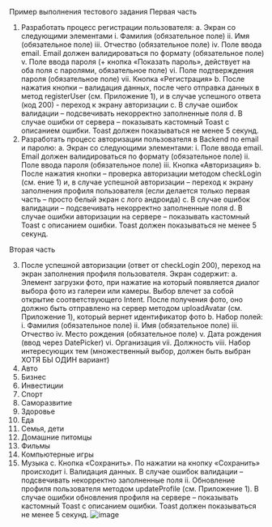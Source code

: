 Пример выполнения тестового задания
Первая часть

1.	Разработать процесс регистрации пользователя:
a.	Экран со следующими элементами 
i.	Фамилия (обязательное поле)
ii.	Имя (обязательное поле)
iii.	Отчество (обязательное поле)
iv.	Поле ввода email. Email должен валидироваться по формату  (обязательное поле)
v.	Поле ввода пароля (+ кнопка «Показать пароль», действует на оба поля с паролями, обязательное поле)
vi.	Поле подтверждения пароля  (обязательное поле)
vii.	Кнопка «Регистрация»
b.	После нажатия кнопки – валидация данных, после чего отправка данных в метод registerUser (см. Приложение 1), и в случае успешного ответа (код 200) - переход к экрану авторизации
c.	В случае ошибок валидации – подсвечивать некорректно заполненные поля
d.	В случае ошибки от сервера – показывать кастомный Toast с описанием ошибки. Toast должен показываться не менее 5 секунд.
2.	Разработать процесс авторизации пользователя в Backend по email и паролю:
a.	Экран со следующими элементами:
i.	Поле ввода email. Email должен валидироваться по формату  (обязательное поле)
ii.	Поле ввода пароля  (обязательное поле)
iii.	Кнопка «Авторизация»
b.	После нажатия кнопки – проверка авторизации методом checkLogin (см. ение 1) и, в случае успешной авторизации – переход к экрану заполнения профиля пользователя (если делается только первая часть – просто белый экран с лого андроида)
c.	В случае ошибок валидации – подсвечивать некорректно заполненные поля
d.	В случае ошибки авторизации на сервере – показывать кастомный Toast с описанием ошибки. Toast должен показываться не менее 5 секунд.

Вторая часть

3.	После успешной авторизации (ответ от checkLogin 200), переход на экран заполнения профиля пользователя. Экран содержит:
a.	Элемент загрузки фото, при нажатие на который появляется диалог выбора фото из галереи или камеры. Выбор влечет за собой открытие соответствующего Intent. После получения фото, оно должно быть отправлено на сервер методом uploadAvatar (см. Приложение 1), который вернет идентификатор фото
b.	Набор полей:
i.	Фамилия  (обязательное поле)
ii.	Имя  (обязательное поле)
iii.	Отчество
iv.	Место рождения  (обязательное поле)
v.	Дата рождения (ввод через DatePicker)
vi.	Организация
vii.	Должность
viii.	Набор интересующих тем (множественный выбор, должен быть выбран ХОТЯ БЫ ОДИН вариант)
1.	Авто
2.	Бизнес
3.	Инвестиции
4.	Спорт
5.	Саморазвитие
6.	Здоровье
7.	Еда
8.	Семья, дети
9.	Домашние питомцы
10.	Фильмы
11.	Компьютерные игры
12.	Музыка
c.	Кнопка «Сохранить». По нажатии на кнопку «Сохранить» происходит
i.	Валидация данных. В случае ошибок валидации – подсвечивать некорректно заполненные поля
ii.	Обновление профиля пользователя методом updateProfile (см. Приложение 1). В случае ошибки обновления профиля на сервере – показывать кастомный Toast с описанием ошибки. Toast должен показываться не менее 5 секунд.
![image](https://user-images.githubusercontent.com/2100203/142642302-e8ab1e65-2bb0-4e0b-8175-abbf802f61b5.png)

